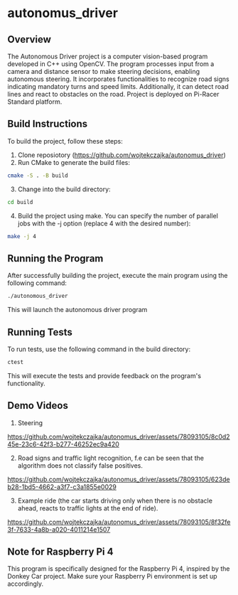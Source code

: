 # autonomus_driver #

## Overview ##
The Autonomous Driver project is a computer vision-based program developed in C++ using OpenCV. The program processes input from a camera and distance sensor to make steering decisions, enabling autonomous steering. It incorporates functionalities to recognize road signs indicating mandatory turns and speed limits. Additionally, it can detect road lines and react to obstacles on the road. Project is deployed on Pi-Racer Standard platform.

## Build Instructions ##
To build the project, follow these steps:
1. Clone reposiotory (https://github.com/wojtekczajka/autonomus_driver)
2. Run CMake to generate the build files:
```bash
cmake -S . -B build
```
3. Change into the build directory:
```bash
cd build
```
4. Build the project using make. You can specify the number of parallel jobs with the -j option (replace 4 with the desired number):
```bash
make -j 4
```

## Running the Program ##
After successfully building the project, execute the main program using the following command:
```bash
./autonomous_driver
```
This will launch the autonomous driver program

## Running Tests ##
To run tests, use the following command in the build directory:
```bash
ctest
```
This will execute the tests and provide feedback on the program's functionality.

## Demo Videos ##
1. Steering


https://github.com/wojtekczajka/autonomus_driver/assets/78093105/8c0d245e-23c6-42f3-b277-46252ec9a420


2. Road signs and traffic light recognition, f.e can be seen that the algorithm does not classify false positives.


https://github.com/wojtekczajka/autonomus_driver/assets/78093105/623deb28-1bd5-4662-a3f7-c3a1855e0029


3. Example ride (the car starts driving only when there is no obstacle ahead, reacts to traffic lights at the end of ride).


https://github.com/wojtekczajka/autonomus_driver/assets/78093105/8f32fe3f-7633-4a8b-a020-4011214e1507


## Note for Raspberry Pi 4 ##
This program is specifically designed for the Raspberry Pi 4, inspired by the Donkey Car project. Make sure your Raspberry Pi environment is set up accordingly.
